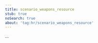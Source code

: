 ```yaml
---
title: scenario_weapons_resource
stub: true
noSearch: true
about: 'tag:hr/scenario_weapons_resource'
---
```

  ...
